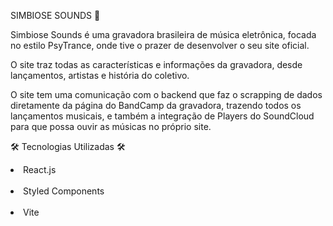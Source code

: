 SIMBIOSE SOUNDS 🎵

Simbiose Sounds é uma gravadora brasileira de música eletrônica, focada no estilo PsyTrance, onde tive o prazer de desenvolver o seu site oficial.

O site traz todas as características e informações da gravadora, desde lançamentos, artistas e história do coletivo.

O site tem uma comunicação com o backend que faz o scrapping de dados diretamente da página do BandCamp da gravadora, trazendo todos os lançamentos musicais, e também a integração de Players do SoundCloud para que possa ouvir as músicas no próprio site.

🛠 Tecnologias Utilizadas 🛠 

<li>React.js</li> 
<br>
<li>Styled Components</li> 
<br>
<li>Vite</li> 
